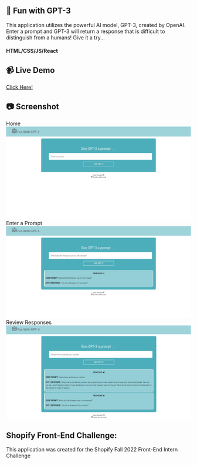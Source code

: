 ## :robot: Fun with GPT-3
This application utilizes the powerful AI model, GPT-3, created by OpenAI.
Enter a prompt and GPT-3 will return a response that is difficult to distinguish from a humans! Give it a try... 

#### HTML/CSS/JS/React

## :video_camera: Live Demo
<a href="https://62857a1bc8c9561337a2be9d--earnest-swan-080405.netlify.app/">Click Here!</a>

## :camera: Screenshot
Home
![Home](https://github.com/T-Pirozzini/Fun-With-GPT-3/blob/main/src/assets/home.png?raw=true)
Enter a Prompt
![Response](https://github.com/T-Pirozzini/Fun-With-GPT-3/blob/main/src/assets/response.png?raw=true)
Review Responses
![Response-List](https://github.com/T-Pirozzini/Fun-With-GPT-3/blob/main/src/assets/responses-listed.png?raw=true)

## Shopify Front-End Challenge: 
This application was created for the Shopify Fall 2022 Front-End Intern Challenge


